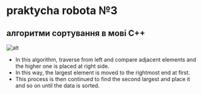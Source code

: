 # praktycha robota №3


## алгоритми сортування в мові С++

![alt](https://robodk.com/blog/wp-content/uploads/2018/05/Programming-Language-PNG-Download-Image.png)

 - In this algorithm, traverse from left and compare adjacent elements and the higher one is placed at right side. 
 - In this way, the largest element is moved to the rightmost end at first. 
 - This process is then continued to find the second largest and place it and so on until the data is sorted.
